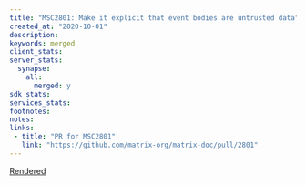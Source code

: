 ```yaml
---
title: "MSC2801: Make it explicit that event bodies are untrusted data"
created_at: "2020-10-01"
description:
keywords: merged
client_stats:
server_stats:
  synapse:
    all:
      merged: y
sdk_stats:
services_stats:
footnotes:
notes:
links:
 - title: "PR for MSC2801"
   link: "https://github.com/matrix-org/matrix-doc/pull/2801"
---
```

[Rendered](https://github.com/matrix-org/matrix-doc/blob/rav/proposal/untrusted_event_data/proposals/2801-untrusted-event-data.md)
